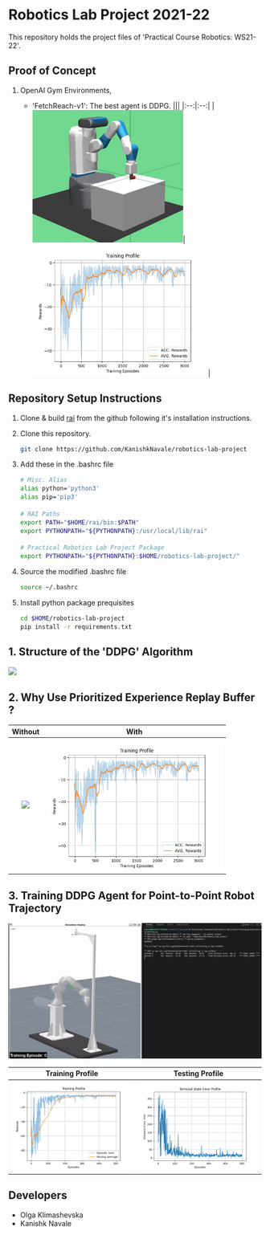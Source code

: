# Robotics Lab Project 2021-22

This repository holds the project files of 'Practical Course Robotics: WS21-22'.

## Proof of Concept

1. OpenAI Gym Environments,

    * 'FetchReach-v1': The best agent is DDPG.
        |||
        |:--:|:--:|
        |<img src="https://github.com/KanishkNavale/Trajectory-Planning-using-HER-and-Reward-Engineering/blob/master/HER/data/test.gif?raw=true" width="300">| <img src="proof_of_concept/data/Training Profile.png" width="350">|

## Repository Setup Instructions

1. Clone & build [rai](https://github.com/MarcToussaint/rai) from the github following it's installation instructions.

2. Clone this repository.

    ```bash
    git clone https://github.com/KanishkNavale/robotics-lab-project
    ```

3. Add these in the .bashrc file

    ```bash
    # Misc. Alias
    alias python='python3'
    alias pip='pip3'

    # RAI Paths
    export PATH="$HOME/rai/bin:$PATH"
    export PYTHONPATH="${PYTHONPATH}:/usr/local/lib/rai"

    # Practical Robotics Lab Project Package
    export PYTHONPATH="${PYTHONPATH}:$HOME/robotics-lab-project/"
    ```

4. Source the modified .bashrc file

    ```bash
    source ~/.bashrc
    ```

5. Install python package prequisites

    ```bash
    cd $HOME/robotics-lab-project
    pip install -r requirements.txt
    ```

## 1. Structure of the 'DDPG' Algorithm

<img src="https://www.researchgate.net/publication/342406026/figure/fig1/AS:906065046679559@1593034149792/Actor-critic-structure-for-DDPG-with-TSC.png" width="450">

## 2. Why Use Prioritized Experience Replay Buffer ?

|Without|With|
|:--:|:--:|
|<img src="/home/kanishk/robotics-lab-project/presentation/pictures/without_per.png" width="350">| <img src="proof_of_concept/data/Training Profile.png" width="350">|

## 3. Training DDPG Agent for Point-to-Point Robot Trajectory

<img src="presentation/gifs/Reach_Training.gif" width="650">

|Training Profile|Testing Profile|
|:--:|:--:|
|<img src="training_ground/check_PyTorch/data/Training_Profile.png" width="300">| <img src="training_ground/check_PyTorch/data/Distance_Profile.png" width="300">|

## Developers

* Olga Klimashevska
* Kanishk Navale
